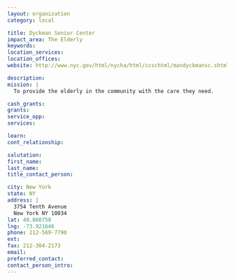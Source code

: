 ```yaml
---
layout: organization
category: local

title: Dyckman Senior Center
impact_area: The Elderly
keywords: 
location_services: 
location_offices: 
website: http://www.nyc.gov/html/nycha/html/ccschtml/mandyckmansc.shtml

description: 
mission: |
  To provide the elderly in the community with the care they need.

cash_grants: 
grants: 
service_opp: 
services: 

learn: 
cont_relationship: 

salutation: 
first_name: 
last_name: 
title_contact_person: 

city: New York
state: NY
address: |
  3754 Tenth Avenue  
  New York NY 10034
lat: 40.860758
lng: -73.921646
phone: 212-569-7790
ext: 
fax: 212-304-2173
email: 
preferred_contact: 
contact_person_intro: 
---
```

